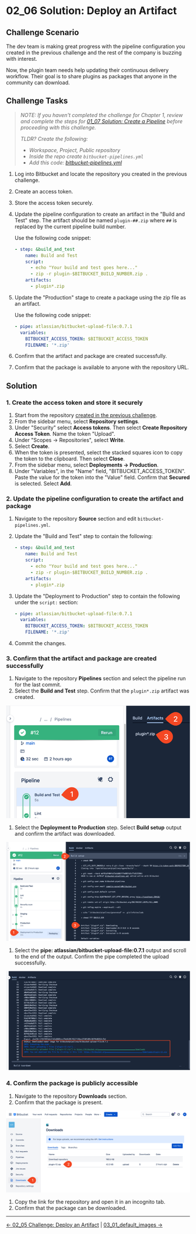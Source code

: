 # 02_06 Solution: Deploy an Artifact

## Challenge Scenario

The dev team is making great progress with the pipeline configuration you created in the previous challenge and the rest of the company is buzzing with interest.

Now, the plugin team needs help updating their continuous delivery workflow.  Their goal is to share plugins as packages that anyone in the community can download.

## Challenge Tasks

> *NOTE: If you haven't completed the challenge for Chapter 1, review and complete the steps for [01_07 Solution: Create a Pipeline](../../ch1_pipelines/01_07_solution/README.md) before proceeding with this challenge.*
>
> *TLDR? Create the following:*
>
>- *Workspace, Project, Public repository*
>- *Inside the repo create `bitbucket-pipelines.yml`*
>- *Add this code: [bitbucket-pipelines.yml](../../ch1_pipelines/01_07_solution/bitbucket-pipelines.yml)*

1. Log into Bitbucket and locate the repository you created in the previous challenge.
1. Create an access token.
1. Store the access token securely.
1. Update the pipeline configuration to create an artifact in the "Build and Test" step.  The artifact should be named `plugin-##.zip` where `##` is replaced by the current pipeline build number.

    Use the following code snippet:

    ```yaml
    - step: &build_and_test
        name: Build and Test
        script:
          - echo "Your build and test goes here..."
          - zip -r plugin-$BITBUCKET_BUILD_NUMBER.zip .
        artifacts:
          - plugin*.zip
    ```

1. Update the "Production" stage to create a package using the zip file as an artifact.

    Use the following code snippet:

    ```yaml
    - pipe: atlassian/bitbucket-upload-file:0.7.1
      variables:
        BITBUCKET_ACCESS_TOKEN: $BITBUCKET_ACCESS_TOKEN
        FILENAME: '*.zip'
    ```

1. Confirm that the artifact and package are created successfully.
1. Confirm that the package is available to anyone with the repository URL.

## Solution

### 1. Create the access token and store it securely

1. Start from the repository [created in the previous challenge](../../ch1_pipelines/01_07_solution/bitbucket-pipelines.yml).
1. From the sidebar menu, select **Repository settings**.
1. Under "Security" select **Access tokens**. Then select **Create Repository Access Token**.
  Name the token "Upload".
1. Under "Scopes -> Repositories", select **Write**.
1. Select **Create**.
1. When the token is presented, select the stacked squares icon to copy the token to the clipboard. Then select **Close**.
1. From the sidebar menu, select **Deployments -> Production**.
1. Under "Variables", in the "Name" field, "BITBUCKET_ACCESS_TOKEN".  Paste the value for the token into the "Value" field.  Confirm that **Secured** is selected.  Select **Add**.

### 2. Update the pipeline configuration to create the artifact and package

1. Navigate to the repository **Source** section and edit `bitbucket-pipelines.yml`.
1. Update the "Build and Test" step to contain the following:

    ```yaml
    - step: &build_and_test
        name: Build and Test
        script:
          - echo "Your build and test goes here..."
          - zip -r plugin-$BITBUCKET_BUILD_NUMBER.zip .
        artifacts:
          - plugin*.zip
    ```

1. Update the "Deployment to Production" step to contain the following under the `script:` section:

    ```yaml
    - pipe: atlassian/bitbucket-upload-file:0.7.1
      variables:
        BITBUCKET_ACCESS_TOKEN: $BITBUCKET_ACCESS_TOKEN
        FILENAME: '*.zip'
    ```

1. Commit the changes.

### 3. Confirm that the artifact and package are created successfully

1. Navigate to the repository **Pipelines** section and select the pipeline run for the last commit.
1. Select the **Build and Test** step.  Confirm that the `plugin*.zip` artifact was created.

  ![Confirm the artifact was created in the "Build and Test" step](images/02_06_solution-1.png)

1. Select the **Deployment to Production** step.  Select **Build setup** output and confirm the artifact was downloaded.

  ![Confirm the artifact was downloaded in the "Build setup" step under Production](images/02_06_solution-2.png)

1. Select the **pipe: atlassian/bitbucket-upload-file:0.7.1** output and scroll to the end of the output. Confirm the pipe completed the upload successfully.

  ![Confirm the pipe completed successfully](images/02_06_solution-3.png)

### 4. Confirm the package is publicly accessible

1. Navigate to the repository **Downloads** section.
1. Confirm that the package is present.

  ![Confirm the package is present in the repository Downloads section](images/02_06_solution-4.png)

1. Copy the link for the repository and open it in an incognito tab.
1. Confirm that the package can be downloaded.

<!-- FooterStart -->
---
[← 02_05 Challenge: Deploy an Artifact](../02_05_challenge/README.md) | [03_01_default_images →](../../ch3_build_envs/03_01_default_images/README.md)
<!-- FooterEnd -->
